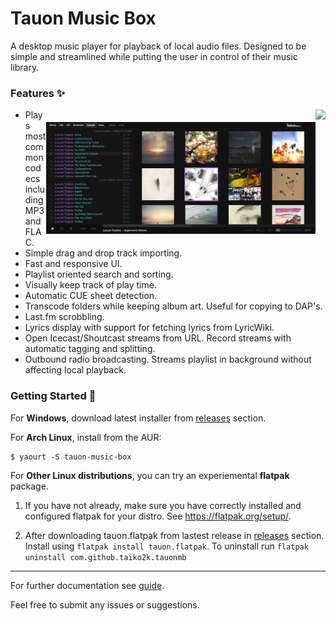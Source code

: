 # Tauon Music Box

A desktop music player for playback of local audio files.
Designed to be simple and streamlined while putting the user in control of their music library.

### Features :sparkles:


<img src="https://cloud.githubusercontent.com/assets/17271572/25081441/88abb624-239e-11e7-9ba8-d51bc015b168.jpg" align="right" height="200px" hspace="0px" vspace="0px">


<img src="docs/scrn1.jpg" align="right" height="179px" hspace="0px" vspace="20px">

  - Plays most common codecs including MP3 and FLAC.
  - Simple drag and drop track importing.
  - Fast and responsive UI.
  - Playlist oriented search and sorting.
  - Visually keep track of play time.
  - Automatic CUE sheet detection.
  - Transcode folders while keeping album art. Useful for copying to DAP's.
  - Last.fm scrobbling.
  - Lyrics display with support for fetching lyrics from LyricWiki.
  - Open Icecast/Shoutcast streams from URL. Record streams with automatic tagging and splitting.
  - Outbound radio broadcasting. Streams playlist in background without affecting local playback.



### Getting Started :dizzy:

For __Windows__, download latest installer from [releases](https://github.com/Taiko2k/tauonmb/releases) section.

For __Arch Linux__, install from the AUR:  

    $ yaourt -S tauon-music-box

For __Other Linux distributions__, you can try an experiemental **flatpak** package.
 
 1. If you have not already, make sure you have correctly installed and configured flatpak for your distro. See https://flatpak.org/setup/.
 
 2. After downloading tauon.flatpak from lastest release in [releases](https://github.com/Taiko2k/tauonmb/releases) section. Install using `flatpak install tauon.flatpak`. To uninstall run `flatpak uninstall com.github.taiko2k.tauonmb`

___

For further documentation see [guide](docs/guide.md).

Feel free to submit any issues or suggestions.
